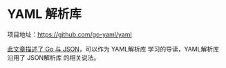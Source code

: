 # YAML 解析库
项目地址：https://github.com/go-yaml/yaml

[此文章描述了 Go 与 JSON](https://blog.golang.org/json)，可以作为 YAML解析库 学习的导读，YAML解析库 沿用了 JSON解析库 的相关说法。

